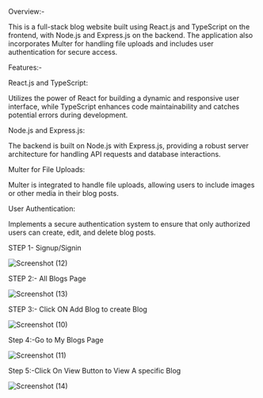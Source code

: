Overview:-

This is a full-stack blog website built using React.js and TypeScript on the frontend, with Node.js and Express.js on the backend. The application also incorporates Multer for handling file uploads and includes user authentication for secure access.

Features:-

React.js and TypeScript: 

Utilizes the power of React for building a dynamic and responsive user interface, while TypeScript enhances code maintainability and catches potential errors during development.

Node.js and Express.js: 

The backend is built on Node.js with Express.js, providing a robust server architecture for handling API requests and database interactions.

Multer for File Uploads:

Multer is integrated to handle file uploads, allowing users to include images or other media in their blog posts.

User Authentication: 

Implements a secure authentication system to ensure that only authorized users can create, edit, and delete blog posts.


STEP 1- Signup/Signin

![Screenshot (12)](https://github.com/Sejal99/blogging-site/assets/85271912/c82486e1-1006-40c5-958f-92c0cf9e3947)


STEP 2:- All Blogs Page

![Screenshot (13)](https://github.com/Sejal99/blogging-site/assets/85271912/2574bf1b-a228-4599-bfad-f06c9cc9be98)


STEP 3:- Click ON Add Blog to create Blog

![Screenshot (10)](https://github.com/Sejal99/blogging-site/assets/85271912/8d1f4e06-c361-4182-a6b5-e39183de4eeb)


Step 4:-Go to My Blogs Page

![Screenshot (11)](https://github.com/Sejal99/blogging-site/assets/85271912/1a7d7cc1-5cad-4b30-9ca9-8778cb8c132c)


Step 5:-Click On View Button to View A specific Blog 

![Screenshot (14)](https://github.com/Sejal99/blogging-site/assets/85271912/6022f00a-3f01-4456-b61e-2c5203a97702)
